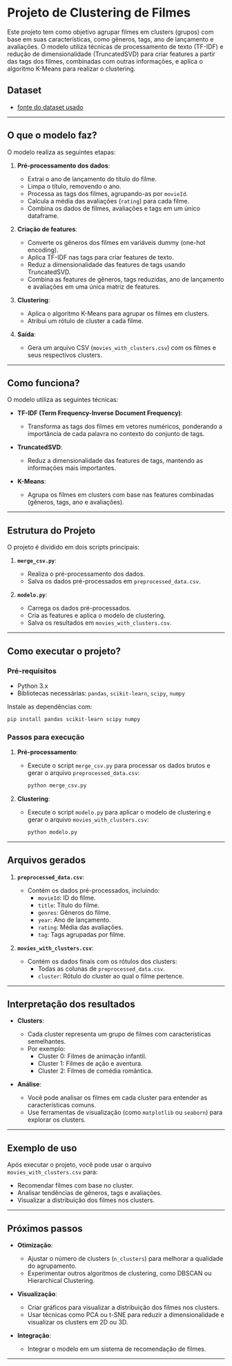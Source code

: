 # **Projeto de Clustering de Filmes**

Este projeto tem como objetivo agrupar filmes em clusters (grupos) com base em suas características, como gêneros, tags, ano de lançamento e avaliações. O modelo utiliza técnicas de processamento de texto (TF-IDF) e redução de dimensionalidade (TruncatedSVD) para criar features a partir das tags dos filmes, combinadas com outras informações, e aplica o algoritmo K-Means para realizar o clustering.

## Dataset

- [fonte do dataset usado](https://grouplens.org/datasets/movielens/)

---

## **O que o modelo faz?**
O modelo realiza as seguintes etapas:

1. **Pré-processamento dos dados**:
   - Extrai o ano de lançamento do título do filme.
   - Limpa o título, removendo o ano.
   - Processa as tags dos filmes, agrupando-as por `movieId`.
   - Calcula a média das avaliações (`rating`) para cada filme.
   - Combina os dados de filmes, avaliações e tags em um único dataframe.

2. **Criação de features**:
   - Converte os gêneros dos filmes em variáveis dummy (one-hot encoding).
   - Aplica TF-IDF nas tags para criar features de texto.
   - Reduz a dimensionalidade das features de tags usando TruncatedSVD.
   - Combina as features de gêneros, tags reduzidas, ano de lançamento e avaliações em uma única matriz de features.

3. **Clustering**:
   - Aplica o algoritmo K-Means para agrupar os filmes em clusters.
   - Atribui um rótulo de cluster a cada filme.

4. **Saída**:
   - Gera um arquivo CSV (`movies_with_clusters.csv`) com os filmes e seus respectivos clusters.

---

## **Como funciona?**
O modelo utiliza as seguintes técnicas:

- **TF-IDF (Term Frequency-Inverse Document Frequency)**:
  - Transforma as tags dos filmes em vetores numéricos, ponderando a importância de cada palavra no contexto do conjunto de tags.

- **TruncatedSVD**:
  - Reduz a dimensionalidade das features de tags, mantendo as informações mais importantes.

- **K-Means**:
  - Agrupa os filmes em clusters com base nas features combinadas (gêneros, tags, ano e avaliações).

---

## **Estrutura do Projeto**
O projeto é dividido em dois scripts principais:

1. **`merge_csv.py`**:
   - Realiza o pré-processamento dos dados.
   - Salva os dados pré-processados em `preprocessed_data.csv`.

2. **`modelo.py`**:
   - Carrega os dados pré-processados.
   - Cria as features e aplica o modelo de clustering.
   - Salva os resultados em `movies_with_clusters.csv`.

---

## **Como executar o projeto?**

### Pré-requisitos
- Python 3.x
- Bibliotecas necessárias: `pandas`, `scikit-learn`, `scipy`, `numpy`

Instale as dependências com:
```bash
pip install pandas scikit-learn scipy numpy
```

### Passos para execução

1. **Pré-processamento**:
   - Execute o script `merge_csv.py` para processar os dados brutos e gerar o arquivo `preprocessed_data.csv`:
     ```bash
     python merge_csv.py
     ```

2. **Clustering**:
   - Execute o script `modelo.py` para aplicar o modelo de clustering e gerar o arquivo `movies_with_clusters.csv`:
     ```bash
     python modelo.py
     ```

---

## **Arquivos gerados**

1. **`preprocessed_data.csv`**:
   - Contém os dados pré-processados, incluindo:
     - `movieId`: ID do filme.
     - `title`: Título do filme.
     - `genres`: Gêneros do filme.
     - `year`: Ano de lançamento.
     - `rating`: Média das avaliações.
     - `tag`: Tags agrupadas por filme.

2. **`movies_with_clusters.csv`**:
   - Contém os dados finais com os rótulos dos clusters:
     - Todas as colunas de `preprocessed_data.csv`.
     - `cluster`: Rótulo do cluster ao qual o filme pertence.

---

## **Interpretação dos resultados**

- **Clusters**:
  - Cada cluster representa um grupo de filmes com características semelhantes.
  - Por exemplo:
    - Cluster 0: Filmes de animação infantil.
    - Cluster 1: Filmes de ação e aventura.
    - Cluster 2: Filmes de comédia romântica.

- **Análise**:
  - Você pode analisar os filmes em cada cluster para entender as características comuns.
  - Use ferramentas de visualização (como `matplotlib` ou `seaborn`) para explorar os clusters.

---

## **Exemplo de uso**

Após executar o projeto, você pode usar o arquivo `movies_with_clusters.csv` para:
- Recomendar filmes com base no cluster.
- Analisar tendências de gêneros, tags e avaliações.
- Visualizar a distribuição dos filmes nos clusters.

---

## **Próximos passos**
- **Otimização**:
  - Ajustar o número de clusters (`n_clusters`) para melhorar a qualidade do agrupamento.
  - Experimentar outros algoritmos de clustering, como DBSCAN ou Hierarchical Clustering.

- **Visualização**:
  - Criar gráficos para visualizar a distribuição dos filmes nos clusters.
  - Usar técnicas como PCA ou t-SNE para reduzir a dimensionalidade e visualizar os clusters em 2D ou 3D.

- **Integração**:
  - Integrar o modelo em um sistema de recomendação de filmes.

---

